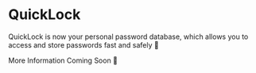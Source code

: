 # QuickLock
QuickLock is now your personal password database, which allows you to access and store passwords fast and safely 🔐


More Information Coming Soon 👀
